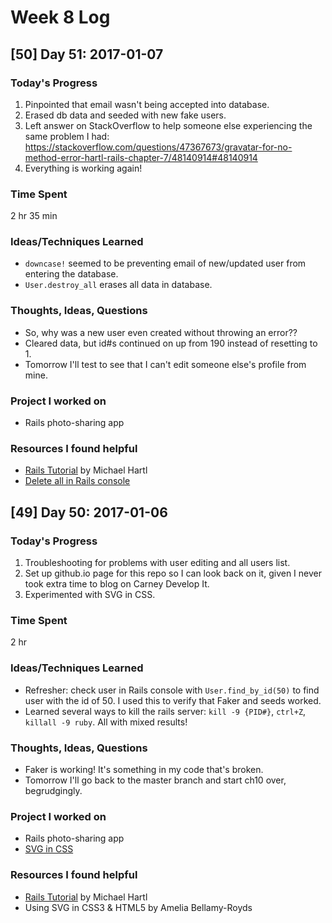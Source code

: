 # Week 8 Log

## [50] Day 51: 2017-01-07

### Today's Progress

1. Pinpointed that email wasn't being accepted into database.
2. Erased db data and seeded with new fake users.
3. Left answer on StackOverflow to help someone else experiencing the same problem I had: https://stackoverflow.com/questions/47367673/gravatar-for-no-method-error-hartl-rails-chapter-7/48140914#48140914
4. Everything is working again!

### Time Spent

2 hr 35 min

### Ideas/Techniques Learned

- `downcase!` seemed to be preventing email of new/updated user from entering the database.
- `User.destroy_all` erases all data in database.

### Thoughts, Ideas, Questions

- So, why was a new user even created without throwing an error??
- Cleared data, but id#s continued on up from 190 instead of resetting to 1.
- Tomorrow I'll test to see that I can't edit someone else's profile from mine.

### Project I worked on

- Rails photo-sharing app

### Resources I found helpful

- [Rails Tutorial](https://www.railstutorial.org/book/) by Michael Hartl
- [Delete all in Rails console](https://stackoverflow.com/questions/17744008/delete-all-in-rails-console)

## [49] Day 50: 2017-01-06

### Today's Progress

1. Troubleshooting for problems with user editing and all users list.
2. Set up github.io page for this repo so I can look back on it, given I never took extra time to blog on Carney Develop It.
3. Experimented with SVG in CSS.

### Time Spent

2 hr

### Ideas/Techniques Learned

- Refresher: check user in Rails console with `User.find_by_id(50)` to find user with the id of 50. I used this to verify that Faker and seeds worked.
- Learned several ways to kill the rails server: `kill -9 {PID#}`, `ctrl+Z`, `killall -9 ruby`. All with mixed results!

### Thoughts, Ideas, Questions

- Faker is working! It's something in my code that's broken.
- Tomorrow I'll go back to the master branch and start ch10 over, begrudgingly.

### Project I worked on

- Rails photo-sharing app
- [SVG in CSS](https://codepen.io/digilou/full/WdXyzZ/)

### Resources I found helpful

- [Rails Tutorial](https://www.railstutorial.org/book/) by Michael Hartl
- Using SVG in CSS3 & HTML5 by Amelia Bellamy-Royds
